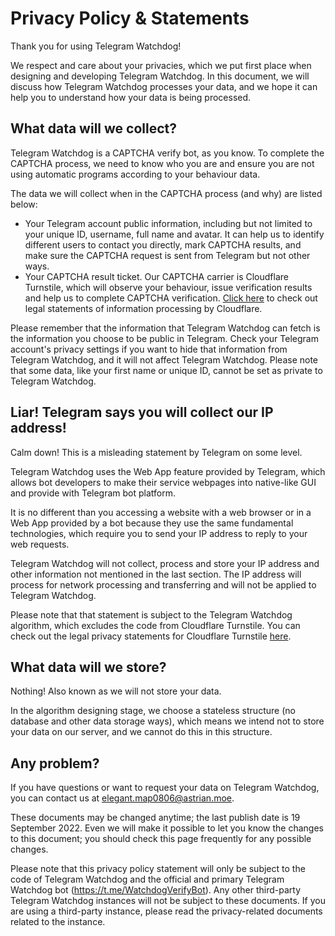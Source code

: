 # Privacy Policy & Statements
Thank you for using Telegram Watchdog!

We respect and care about your privacies, which we put first place when designing and developing Telegram Watchdog. In this document, we will discuss how Telegram Watchdog processes your data, and we hope it can help you to understand how your data is being processed.

## What data will we collect?
Telegram Watchdog is a CAPTCHA verify bot, as you know. To complete the CAPTCHA process, we need to know who you are and ensure you are not using automatic programs according to your behaviour data.

The data we will collect when in the CAPTCHA process (and why) are listed below:

- Your Telegram account public information, including but not limited to your unique ID, username, full name and avatar. It can help us to identify different users to contact you directly, mark CAPTCHA results, and make sure the CAPTCHA request is sent from Telegram but not other ways.
- Your CAPTCHA result ticket. Our CAPTCHA carrier is Cloudflare Turnstile, which will observe your behaviour, issue verification results and help us to complete CAPTCHA verification. [Click here](https://www.cloudflare.com/privacypolicy/) to check out legal statements of information processing by Cloudflare.

Please remember that the information that Telegram Watchdog can fetch is the information you choose to be public in Telegram. Check your Telegram account's privacy settings if you want to hide that information from Telegram Watchdog, and it will not affect Telegram Watchdog. Please note that some data, like your first name or unique ID, cannot be set as private to Telegram Watchdog.

## Liar! Telegram says you will collect our IP address!
Calm down! This is a misleading statement by Telegram on some level.

Telegram Watchdog uses the Web App feature provided by Telegram, which allows bot developers to make their service webpages into native-like GUI and provide with Telegram bot platform.

It is no different than you accessing a website with a web browser or in a Web App provided by a bot because they use the same fundamental technologies, which require you to send your IP address to reply to your web requests.

Telegram Watchdog will not collect, process and store your IP address and other information not mentioned in the last section. The IP address will process for network processing and transferring and will not be applied to Telegram Watchdog.

Please note that that statement is subject to the Telegram Watchdog algorithm, which excludes the code from Cloudflare Turnstile. You can check out the legal privacy statements for Cloudflare Turnstile [here](https://www.cloudflare.com/privacypolicy/).

## What data will we store?
Nothing! Also known as we will not store your data.

In the algorithm designing stage, we choose a stateless structure (no database and other data storage ways), which means we intend not to store your data on our server, and we cannot do this in this structure.

## Any problem?
If you have questions or want to request your data on Telegram Watchdog, you can contact us at elegant.map0806@astrian.moe.

These documents may be changed anytime; the last publish date is 19 September 2022. Even we will make it possible to let you know the changes to this document; you should check this page frequently for any possible changes.

Please note that this privacy policy statement will only be subject to the code of Telegram Watchdog and the official and primary Telegram Watchdog bot (https://t.me/WatchdogVerifyBot). Any other third-party Telegram Watchdog instances will not be subject to these documents. If you are using a third-party instance, please read the privacy-related documents related to the instance.